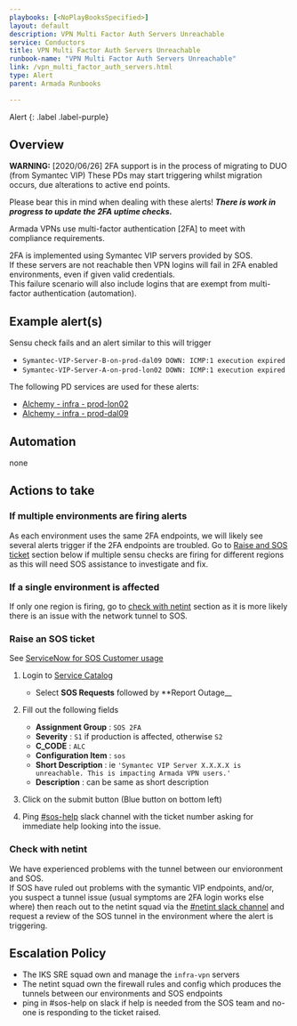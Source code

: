 ```yaml
---
playbooks: [<NoPlayBooksSpecified>]
layout: default
description: VPN Multi Factor Auth Servers Unreachable
service: Conductors
title: VPN Multi Factor Auth Servers Unreachable
runbook-name: "VPN Multi Factor Auth Servers Unreachable"
link: /vpn_multi_factor_auth_servers.html
type: Alert
parent: Armada Runbooks

---
```


Alert
{: .label .label-purple}

## Overview

**WARNING:**  [2020/06/26] 2FA support is in the process of migrating to DUO (from Symantec VIP)
These PDs may start triggering whilst migration occurs, due alterations to active end points.

Please bear this in mind when dealing with these alerts!
_**There is work in progress to update the 2FA uptime checks.**_

Armada VPNs use multi-factor authentication [2FA] to meet with compliance requirements.  

2FA is implemented using Symantec VIP servers provided by SOS.  
If these servers are not reachable then VPN logins will fail in 2FA enabled environments, even if given valid credentials.  
This failure scenario will also include logins that are exempt from multi-factor authentication (automation).

## Example alert(s)
Sensu check fails and an alert similar to this will trigger

- `Symantec-VIP-Server-B-on-prod-dal09 DOWN: ICMP:1 execution expired`
- `Symantec-VIP-Server-A-on-prod-lon02 DOWN: ICMP:1 execution expired`

The following PD services are used for these alerts:
- [Alchemy - infra - prod-lon02](https://ibm.pagerduty.com/services/PC891PN)
- [Alchemy - infra - prod-dal09](https://ibm.pagerduty.com/services/PT7YZIM)




## Automation
none

## Actions to take

### If multiple environments are firing alerts

As each environment uses the same 2FA endpoints, we will likely see several alerts trigger if the 2FA endpoints are troubled.
Go to [Raise and SOS ticket](#raise-an-sos-ticket) section below if multiple sensu checks are firing for different regions as this will need SOS assistance to investigate and fix.

### If a single environment is affected

If only one region is firing, go to [check with netint](#check-with-netint) section as it is more likely there is an issue with the network tunnel to SOS.

### Raise an SOS ticket

See [ServiceNow for SOS Customer usage](https://w3-connections.ibm.com/wikis/home?lang=en#!/wiki/W50576e433cea_4fbb_84ed_ec8a855405e4/page/ServiceNow%20for%20SOS%20Customer%20usage)

1. Login to [Service Catalog](https://ibm.service-now.com/nav_to.do?uri=%2Fcom.glideapp.servicecatalog_cat_item_view.do%3Fv%3D1%26sysparm_id%3D45ef56a7db7c4c10c717e9ec0b96193a%26sysparm_link_parent%3D109f0438c6112276003ae8ac13e7009d%26sysparm_catalog%3De0d08b13c3330100c8b837659bba8fb4%26sysparm_catalog_view%3Dcatalog_default%26sysparm_view%3Dcatalog_default)
    - Select **SOS Requests** followed by **Report Outage__

2.  Fill out the following fields

    - **Assignment Group** : `SOS 2FA`
    - **Severity** : `S1` if production is affected, otherwise `S2`
    - **C_CODE** : `ALC`
    - **Configuration Item** : `sos`
    - **Short Description** : ie `'Symantec VIP Server X.X.X.X is unreachable. This is impacting Armada VPN users.'`
    - **Description** : can be same as short description

3.  Click on the submit button (Blue button on bottom left)
4.  Ping [#sos-help](https://ibm-uk-labs.slack.com/archives/C5FLVNA9W) slack channel with the ticket number asking for immediate help looking into the issue.

### Check with netint

We have experienced problems with the tunnel between our envioronment and SOS.  
If SOS have ruled out problems with the symantic VIP endpoints, and/or, you suspect a tunnel issue (usual symptoms are 2FA login works else where) then reach out to the netint squad via the [#netint slack channel](https://ibm-argonauts.slack.com/archives/C53PUD2TE) and request a review of the SOS tunnel in the environment where the alert is triggering.


## Escalation Policy

   - The IKS SRE squad own and manage the `infra-vpn` servers 
   - The netint squad own the firewall rules and config which produces the tunnels between our environments and SOS endpoints
   - ping in #sos-help on slack if help is needed from the SOS team and no-one is responding to the ticket raised.


